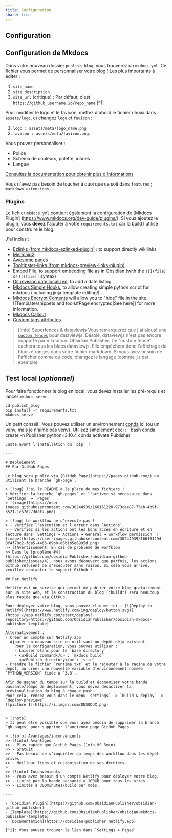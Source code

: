 ```yaml
---
title: Configuration
share: true
---
```


## Configuration
## Configuration de Mkdocs

Dans votre nouveau dossier `publish_blog`, vous trouverez un `mkdocs.yml`. Ce fichier vous permet de personnaliser votre blog ! Les plus importants à éditer :
1. `site_name` 
2. `site_description`
3. `site_url` (critique) : Par défaut, c'est `https://github_username.io/repo_name` [^1]

Pour modifier le logo et le favicon, mettez d'abord le fichier choisi dans `assets/logo`, et changez `logo` et `favicon` :
1. `logo : assets/meta/logo_name.png`
2. `favicon : assets/meta/favicon.png`.

Vous pouvez personnaliser :
- Police
- Schéma de couleurs, palette, icônes 
- Langue  

[Consultez la documentation pour obtenir plus d'informations](https://squidfunk.github.io/mkdocs-material/setup/changing-the-colors/)

Vous n'avez pas besoin de toucher à quoi que ce soit dans `features` ; `markdown_extensions...`

### Plugins

Le fichier `mkdocs.yml` contient également la configuration de [Mkdocs Plugin] (https://www.mkdocs.org/dev-guide/plugins/). Si vous ajoutez le plugin, vous **devez** l'ajouter à votre `requirements.txt` car la build l'utilise pour construire le blog.

J'ai inclus :
- [Ezlinks (from mkdocs-ezlinked-plugin)](https://pypi.org/project/mkdocs-ezlinked-plugin/) : to support directly wikilinks
- [Mermaid2](https://github.com/fralau/mkdocs-mermaid2-plugin)
- [Awesome pages](https://github.com/lukasgeiter/mkdocs-awesome-pages-plugin)
- [Tooltipster-links (from mkdocs-preview-links-plugin)](https://github.com/Mara-Li/mkdocs-preview-links-plugin)
- [Embed File](https://github.com/Mara-Li/mkdocs_embed_file_plugins), to support embedding file as in Obsidian (with the `![](file)` or `![[file]]` syntax)
- [Git revision date localized](https://github.com/timvink/mkdocs-git-revision-date-localized-plugin), to add a date listing 
- [Mkdocs Simple Hooks](https://pypi.org/project/mkdocs-simple-hooks/), to allow creating simple python script for mkdocs (including jinja template editing!). 
- [Mkdocs Encrypt Contents](https://github.com/CoinK0in/mkdocs-encryptcontent-plugin) will allow you to "hide" file in the site. [[Template/snippets and tools#Page encrypted|See here]] for more information.
- [Mkdocs Callout](https://pypi.org/project/mkdocs-callouts/)
- [Custom tags attributes](https://pypi.org/project/mkdocs-custom-tags-attributes/)

> [!info] Superfences & dataviewjs
> Vous remarquerez que j'ai ajouté une [`custom fences`](https://facelessuser.github.io/pymdown-extensions/extensions/superfences/) pour dataviewjs. Désolé, dataviewjs n'est pas encore supporté par mkdocs ni Obsidian Publisher. Ce "custom fence" cachera tous les blocs dataviewjs. 
> Elle empêchera donc l'affichage de blocs étranges dans votre fichier markdown. Si vous avez besoin de l'afficher comme du code, changez le langage (comme `js` par exemple).

## Test local (*optionnel*)

Pour faire fonctionner le blog en local, vous devez installer les pré-requis et lancer `mkdocs serve`.
```
cd publish_blog
pip install -r requirements.txt
mkdocs serve
```
Un petit conseil : Vous pouvez utiliser un environnement [conda](https://docs.conda.io/en/latest/) ici (ou un venv, mais je n'aime pas venv). Utilisez simplement ceci :
``bash
conda create -n Publisher python=3.10.4
conda activate Publisher
```
Juste avant l'installation du `pip` !

---

# Deploiement
## Par GitHub Pages

Le blog sera publié via [GitHub Page](https://pages.github.com/) en utilisant la branche `gh-page`. 

> [!bug] J'ai le README à la place de mes fichiers !
> Vérifier la branche `gh-pages` et l'activer si nécessaire dans `Settings` → `Pages`
> ![image](https://user-images.githubusercontent.com/30244939/166161220-973cee87-75eb-4b9f-b521-1c67d273def7.png)

> [!bug] Le workflow ne s'exécute pas !
> - Vérifiez l'exécution et l'erreur dans `Actions`. 
> - Vérifiez si les actions ont les bons accès en écriture et en lecture dans `Settings → Actions → General → workflow permission` ![image](https://user-images.githubusercontent.com/30244939/166161294-0f4f70c2-fda5-4465-89b0-d6b1b5e6995d.png)
>> [!Avertissement] En cas de problème de worfklow
>> Dans le [problème #4](https://github.com/obsidianPublisher/obsidian-github-publisher/issues/4), nous avons découvert que parfois, les actions Github refusent de s'exécuter sans raison. Si cela vous arrive, veuillez contacter le support Github !

## Par Netlify

Netlify est un service qui permet de publier votre blog gratuitement sur un site web, et la construction du blog (*build*) sera beaucoup plus rapide que via GitHub.

Pour déployer votre blog, vous pouvez cliquer ici : [![Deploy to Netlify](https://www.netlify.com/img/deploy/button.svg)](https://app.netlify.com/start/deploy?repository=https://github.com/ObsidianPublisher/obsidian-mkdocs-publisher-template)

Alternativement : 
- Créer un compte sur Netlify.app
- Ajouter un nouveau site en utilisant un dépôt déjà existant. 
    Pour la configuration, vous pouvez utiliser :
    - Laisser blanc pour le `base directory`
    - <u>Build command</u> : `mkdocs build`
    - <u>Publish directory</u> : `site`
- Prendre le fichier `runtime.txt` et le rajouter à la racine de votre dépôt, ou créer une nouvelle variable d'environnement nommée `PYTHON_VERSION` fixée à `3.8`.

Afin de gagner du temps sur la build et économiser votre bande passante/temps de déploiement, vous devez désactiver la prévisualisation du blog à chaque push. 
Pour cela, rendez-vous dans le menu `settings` -> `build & deploy` -> `deploy-previews`
![picture 1](https://i.imgur.com/DNS0DdX.png)  


> [!note]
> Il peut être possible que vous ayez besoin de supprimer la branch `gh-pages` pour supprimer l'ancienne page GitHub Pages.

> [!info] Avantages/inconvénients
>> [!info] Avantages
>> - Plus rapide que GitHub Pages (1min VS 3min)
>> - Gratuit
>> - Pas besoin de s'inquiéter du temps des workflow dans les dépôt privés.
>> - Meilleur liens et customisation de ses derniers.
>
>> [!info] Inconvénients
>> - Vous avez besoin d'un compte Netlify pour déployer votre blog.
>> - Limité par la bande passante à 100GB pour tous les sites
>> - Limités à 300minutes/build par mois.

---

- [Obsidian Plugin](https://github.com/ObsidianPublisher/obsidian-github-publisher)
- [Template](https://github.com/ObsidianPublisher/obsidian-mkdocs-publisher-template)
- [Documentation](https://obsidian-publisher.netlify.app)

[^1]: Vous pouvez trouver le lien dans `Settings > Pages`
